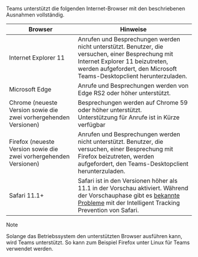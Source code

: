 Teams unterstützt die folgenden Internet-Browser mit den beschriebenen Ausnahmen vollständig.

|Browser  |Hinweise  |
|---------|---------|
|Internet Explorer 11     |   Anrufen und Besprechungen werden nicht unterstützt. Benutzer, die versuchen, einer Besprechung mit Internet Explorer 11 beizutreten, werden aufgefordert, den Microsoft Teams-Desktopclient herunterzuladen.      |
|Microsoft Edge    |Anrufe und Besprechungen werden von Edge RS2 oder höher unterstützt. |
|Chrome (neueste Version sowie die zwei vorhergehenden Versionen)     | Besprechungen werden auf Chrome 59 oder höher unterstützt.<br>  Unterstützung für Anrufe ist in Kürze verfügbar     |
|Firefox (neueste Version sowie die zwei vorhergehenden Versionen)     |   Anrufen und Besprechungen werden nicht unterstützt. Benutzer, die versuchen, einer Besprechung mit Firefox beizutreten, werden aufgefordert, den Teams-Desktopclient herunterzuladen.       |
|Safari 11.1+     |   Safari ist in den Versionen höher als 11.1 in der Vorschau aktiviert. Während der Vorschauphase gibt es [bekannte Probleme](https://support.office.com/article/safari-browser-support-1aac0a7c-35a8-42c1-a7df-f674afe234df) mit der Intelligent Tracking Prevention von Safari.|

> [!NOTE]
> Solange das Betriebssystem den unterstützten Browser ausführen kann, wird Teams unterstützt. So kann zum Beispiel Firefox unter Linux für Teams verwendet werden.
